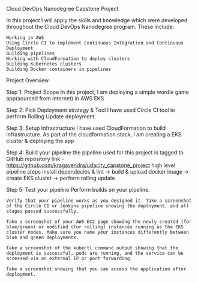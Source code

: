 Cloud DevOps Nanodegree Capstone Project

In this project I will apply the skills and knowledge which were developed throughout the Cloud DevOps Nanodegree program. These include:

    Working in AWS
    Using Circle CI to implement Continuous Integration and Continuous Deployment
    Building pipelines
    Working with CloudFormation to deploy clusters
    Building Kubernetes clusters
    Building Docker containers in pipelines

Project Overview

Step 1: Project Scope
    In this project, I am deploying a simple wordle game app(sourced from internet) in AWS EKS  

Step 2: Pick Deployment strategy & Tool 
    I have used Circle CI tool to perform Rolling Update deployment. 

Step 3: Setup Infrastructure 
    I have used CloudFormation to build infrastructure. As part of the cloudformation stack, I am creating a EKS cluster & deploying the app

Step 4: Build your pipeline
    the pipeline used for this project is tagged to GitHub repository link - https://github.com/kragavendra/udacity_capstone_project
    high level pipeline steps 
        install dependecies & lint -> build & upload docker image -> create EKS cluster -> perform rolling update

Step 5: Test your pipeline
    Perform builds on your pipeline.
    
    Verify that your pipeline works as you designed it. Take a screenshot of the Circle CI or Jenkins pipeline showing the deployment, and all stages passed successfully.
    
    Take a screenshot of your AWS EC2 page showing the newly created (for blue/green) or modified (for rolling) instances running as the EKS cluster nodes. Make sure you name your instances differently between blue and green deployments.

    Take a screenshot of the kubectl command output showing that the deployment is successful, pods are running, and the service can be accessed via an external IP or port forwarding.

    Take a screenshot showing that you can access the application after deployment.

